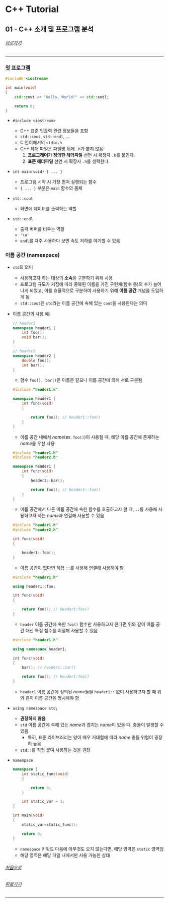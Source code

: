 # C++ Tutorial
## 01 - C++ 소개 및 프로그램 분석
###### [뒤로가기](/tutorial/#index)
---
### 첫 프로그램
```cpp
#include <iostream>

int main(void)
{
    std::cout << "Hello, World!" << std::endl;

    return 0;
}
```
* `#include <iostream>`
    * C++ 표준 입출력 관련 정보들을 포함
    * `std::cout`, `std::endl`, ...
    * C 언어에서의 `stdio.h`
    * C++ 헤더 파일은 파일명 뒤에 `.h`가 붙지 않음:
        1. <b>프로그래머가 정의한 헤더파일</b> 선언 시 확장자 `.h`를 붙인다.
        2. <b>표준 헤더파일</b> 선언 시 확장자 `.h`를 생략한다. 

* `int main(void) { ... }`
    * 프로그램 시작 시 가장 먼저 실행되는 함수
    * `{ ... }` 부분은 `main` 함수의 몸체

* `std::cout`
    * 화면에 데이터를 출력하는 역할

* `std::endl`
    * 출력 버퍼를 비우는 역할
    * `'\n'`
    * `endl`를 자주 사용하다 보면 속도 저하를 야기할 수 있음

### 이름 공간 (namespace)
* `std`의 의미
    * 사용하고자 하는 대상의 <b>소속</b>을 구분하기 위해 사용
    * 프로그램 규모가 커짐에 따라 중복된 이름을 가진 구현체(함수 등)의 수가 늘어나게 되었고, 이를 효율적으로 구분하여 사용하기 위해 <b>이름 공간</b> 개념을 도입하게 됨
    * `std::cout`은 `std`라는 이름 공간에 속해 있는 `cout`을 사용한다는 의미 

* 이름 공간의 사용 예:
    ```cpp
    // header1
    namespace header1 {
        int foo();
        void bar();
    }
    ```
    ```cpp
    // header2
    namespace header2 {
        double foo();
        int bar();
    }
    ```
    * 함수 `foo(), bar()`은 이름은 같으나 이름 공간에 의해 서로 구분됨

    ```cpp
    #include "header1.h"

    namespace header1 {
        int func(void)
        {

            return foo(); // header1::foo()
        }
    }
    ```
    * 이름 공간 내에서 <i>name</i>(ex. `foo()`)이 사용될 때, 해당 이름 공간에 존재하는 <i>name</i>을 우선 사용

    ```cpp
    #include "header1.h"
    #include "header2.h"

    namespace header1 {
        int func(void)
        {
            header2::bar();

            return foo(); // header1::foo()
        }
    }
    ```
    * 이름 공간에서 다른 이름 공간에 속한 함수를 호출하고자 할 때, `::`를 사용해 사용하고자 하는 <i>name</i>과 연결해 사용할 수 있음

    ```cpp
    #include "header1.h"
    #include "header2.h"

    int func(void)
    {

        header1::foo(); 
    }
    ```
    * 이름 공간이 없다면 직접 `::`를 사용해 연결해 사용해야 함

    ```cpp
    #include "header1.h"

    using header1::foo;

    int func(void)
    {

        return foo(); // header1:foo()
    }
    ```
    * `header` 이름 공간에 속한 `foo()` 함수만 사용하고자 한다면 위와 같이 이름 공간 대신 특정 함수를 지정해 사용할 수 있음  

    ```cpp
    #include "header1.h"

    using namespace header1;

    int func(void)
    {
        bar(); // header1::bar()

        return foo(); // header1:foo()
    }
    ```
    * `header1` 이름 공간에 정의된 <i>name</i>들을 `header1::` 없이 사용하고자 할 때 위와 같이 이름 공간을 명시해야 함

* `using namespace std;`
    * <b>권장하지 않음</b>
    * `std` 이름 공간에 속해 있는 <i>name</i>과 겹치는 <i>name</i>이 있을 때, 충돌이 발생할 수 있음
        * 특히, 표준 라이브러리는 양이 매우 거대함에 따라 <i>name</i> 충돌 위험이 굉장히 높음
    * `std::`를 직접 붙여 사용하는 것을 권장 

* `namespace`
    ```cpp
    namespace {
        int static_func(void)
        {

            return 3;
        }

        int static_var = 1;
    }

    int main(void)
    {
        static_var=static_func();

        return 0;
    }
    ```
    * `namespace` 키워드 다음에 아무것도 오지 않는다면, 해당 영역은 `static` 영역임
    * 해당 영역은 해당 파일 내에서만 사용 가능한 상태
    
###### [처음으로](#c-tutorial)
###### [뒤로가기](/tutorial/#index)
---
